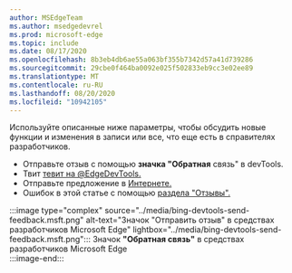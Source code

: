 ```yaml
---
author: MSEdgeTeam
ms.author: msedgedevrel
ms.prod: microsoft-edge
ms.topic: include
ms.date: 08/17/2020
ms.openlocfilehash: 8b3eb4db6ae55a063bf355b7342d57a41d739286
ms.sourcegitcommit: 29cbe0f464ba0092e025f502833eb9cc3e02ee89
ms.translationtype: MT
ms.contentlocale: ru-RU
ms.lasthandoff: 08/20/2020
ms.locfileid: "10942105"
---
```

Используйте описанные ниже параметры, чтобы обсудить новые функции и изменения в записи или все, что еще есть в справителях разработчиков.  

*   Отправьте отзыв с помощью **значка "Обратная** связь" в devTools.  
*   Твит [тевит на @EdgeDevTools.][PostTweetEdgeDevTools]  
*   Отправьте предложение в [Интернете.][TheWebWeWant]  
*   Ошибок в этой статье с помощью [раздела "Отзывы".](#feedback)  

:::image type="complex" source="../media/bing-devtools-send-feedback.msft.png" alt-text="Значок "Отправить отзыв" в средствах разработчиков Microsoft Edge" lightbox="../media/bing-devtools-send-feedback.msft.png":::
   Значок **"Обратная связь"** в средствах разработчиков Microsoft Edge  
:::image-end:::  

<!-- links -->  

[PostTweetEdgeDevTools]: https://twitter.com/intent/tweet?text=@EdgeDevTools "@EdgeDevTools | Публикация твита"  

[EdgeDevToolsTwitterAccount]: https://twitter.com/EdgeDevTools "@EdgeDevTools твиттер"  

[GitHubMicrosoftDocsEdgeDeveloperNewIssue]: https://github.com/MicrosoftDocs/edge-developer/issues/new?title=[DevTools%20Docs%20Feedback] "Новая проблема: MicrosoftDocs/edge-разработчик — GitHub"  

[TheWebWeWant]: https://webwewant.fyi "Нужный веб-час"  
